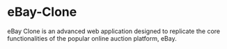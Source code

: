 # eBay-Clone
eBay Clone is an advanced web application designed to replicate the core functionalities of the popular online auction platform, eBay. 
